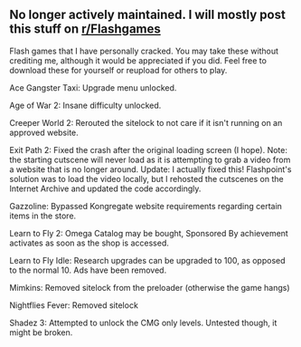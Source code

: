 ## No longer actively maintained. I will mostly post this stuff on [r/Flashgames](https://reddit.com/r/flashgames)

Flash games that I have personally cracked. You may take these without crediting me, although it would be appreciated if you did. Feel free to download these for yourself or reupload for others to play.

Ace Gangster Taxi:
Upgrade menu unlocked.

Age of War 2:
Insane difficulty unlocked.

Creeper World 2:
Rerouted the sitelock to not care if it isn't running on an approved website.

Exit Path 2:
Fixed the crash after the original loading screen (I hope). Note: the starting cutscene will never load as it is attempting to grab a video from a website that is no longer around. Update: I actually fixed this! Flashpoint's solution was to load the video locally, but I rehosted the cutscenes on the Internet Archive and updated the code accordingly.

Gazzoline:
Bypassed Kongregate website requirements regarding certain items in the store. 

Learn to Fly 2:
Omega Catalog may be bought, Sponsored By achievement activates as soon as the shop is accessed.

Learn to Fly Idle:
Research upgrades can be upgraded to 100, as opposed to the normal 10. Ads have been removed.

Mimkins:
Removed sitelock from the preloader (otherwise the game hangs)

Nightflies Fever:
Removed sitelock

Shadez 3:
Attempted to unlock the CMG only levels. Untested though, it might be broken. 

